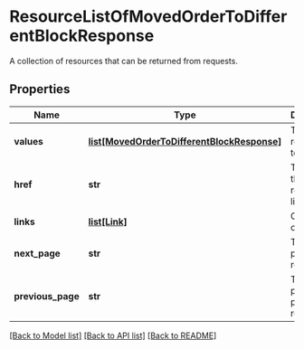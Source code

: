 # ResourceListOfMovedOrderToDifferentBlockResponse

A collection of resources that can be returned from requests.

## Properties
Name | Type | Description | Notes
------------ | ------------- | ------------- | -------------
**values** | [**list[MovedOrderToDifferentBlockResponse]**](MovedOrderToDifferentBlockResponse.md) | The resources to list. | 
**href** | **str** | The URI of the resource list. | [optional] 
**links** | [**list[Link]**](Link.md) | Collection of links. | [optional] 
**next_page** | **str** | The next page of results. | [optional] 
**previous_page** | **str** | The previous page of results. | [optional] 

[[Back to Model list]](../README.md#documentation-for-models) [[Back to API list]](../README.md#documentation-for-api-endpoints) [[Back to README]](../README.md)


